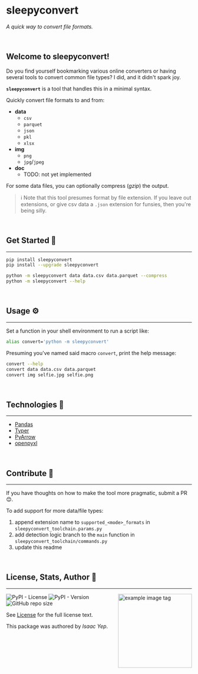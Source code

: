 # **sleepyconvert**
*A quick way to convert file formats.*

<br />

## **Welcome to sleepyconvert!**
Do you find yourself bookmarking various online converters or having several tools to convert common file types? I did, and it didn't spark joy.

**`sleepyconvert`** is a tool that handles this in a minimal syntax.

Quickly convert file formats to and from:
- **data**
  - `csv`
  - `parquet`
  - `json`
  - `pkl`
  - `xlsx`
- **img**
  - `png`
  - `jpg`/`jpeg`
- **doc**
  - TODO: not yet implemented

For some data files, you can optionally compress (*gzip*) the output.

> ℹ️ Note that this tool presumes format by file extension. If you leave out extensions, or give csv data a `.json` extension for funsies, then you're being silly.

<br />

## **Get Started 🚀**
<hr>

```sh
pip install sleepyconvert
pip install --upgrade sleepyconvert

python -m sleepyconvert data data.csv data.parquet --compress
python -m sleepyconvert --help
```

<br />

## **Usage ⚙**
<hr>

Set a function in your shell environment to run a script like:
```sh
alias convert='python -m sleepyconvert'
```

Presuming you've named said macro `convert`, print the help message:
```sh
convert --help
convert data data.csv data.parquet
convert img selfie.jpg selfie.png
```

<br />

## **Technologies 🧰**
<hr>

  - [Pandas](https://pandas.pydata.org/docs/)
  - [Typer](https://typer.tiangolo.com/)
  - [PyArrow](https://arrow.apache.org/docs/python/index.html)
  - [openpyxl](https://pypi.org/project/openpyxl/)

<br />

## **Contribute 🤝**
<hr>

If you have thoughts on how to make the tool more pragmatic, submit a PR 😊.

To add support for more data/file types:
1. append extension name to `supported_<mode>_formats` in `sleepyconvert_toolchain.params.py`
2. add detection logic branch to the `main` function in `sleepyconvert_toolchain/commands.py`
3. update this readme

<br />

## **License, Stats, Author 📜**
<hr>

<img align="right" alt="example image tag" src="https://i.imgur.com/ZHnNGeO.png" width="200" />

<!-- badge cluster -->
![PyPI - License](https://img.shields.io/pypi/l/sleepyconvert?style=plastic)
![PyPI - Version](https://img.shields.io/pypi/v/sleepyconvert)
![GitHub repo size](https://img.shields.io/github/repo-size/anthonybench/convert)
<!-- / -->

See [License](LICENSE) for the full license text.

This package was authored by *Isaac Yep*.